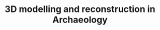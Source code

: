 ---
title: 3D modelling and reconstruction in Archaeology
lehrende: Hageneuer, Sebastian
einrichtung: Universität zu Köln
stadt: Köln
studiengang: Archäologie/Archäoinformatik im SM, AM oder EM
lv-typ: Übung
lv-sprache: Englisch
link: https://klips2.uni-koeln.de/co/ee/ui/ca2/app/desktop/#/slc.tm.cp/student/courses/503860?$scrollTo=toc_overview
zielgruppe:
  - MA
  - PHD

inhalte:
  - 3D-Modellierung
  - Software & Tools
  - Online-Ressourcen
  - Datenpräsentation
  - 3D
  - Visualisierung
  - Digitale Ressourcen
  - Datenmanagement
  - Dig. Methoden & Theorien
---
